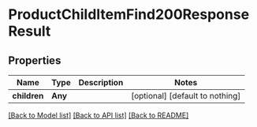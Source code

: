 # ProductChildItemFind200ResponseResult


## Properties
Name | Type | Description | Notes
------------ | ------------- | ------------- | -------------
**children** | **Any** |  | [optional] [default to nothing]


[[Back to Model list]](../README.md#models) [[Back to API list]](../README.md#api-endpoints) [[Back to README]](../README.md)


